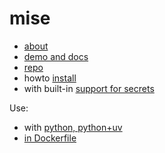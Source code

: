 # mise

* [about](https://mise.jdx.dev/about.html)
* [demo and docs](https://mise.jdx.dev/demo.html)
* [repo](https://github.com/jdx/mise)
* howto [install](https://mise.jdx.dev/installing-mise.html)
* with built-in [support for secrets](https://mise.jdx.dev/environments/secrets.html)

Use:

* with [python, python+uv](https://mise.jdx.dev/mise-cookbook/python.html)
* [in Dockerfile](../docker/mise.md)
